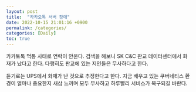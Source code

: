```yaml
---
layout: post
title:  "카카오톡 서버 장애"
date: 2022-10-15 21:01:16 +0900
permalink: /categories/
categories: [Daily]
toc: true
---
```


카카토톡 먹통 사태로 연락이 안온다. 검색을 해보니 SK C&C 판교 데이터센터에서 화재가 났다고 한다. 다행히도 판교에 있는 지인들은 무사하다고 한다.  
  
듣기로는 UPS에서 화재가 난 것으로 추정한다고 한다. 지금 배우고 있는 쿠버네티스 환경이 얼마나 중요한지 새삼 느끼며 모두 무사하고 하루빨리 서비스가 복구되길 바란다.